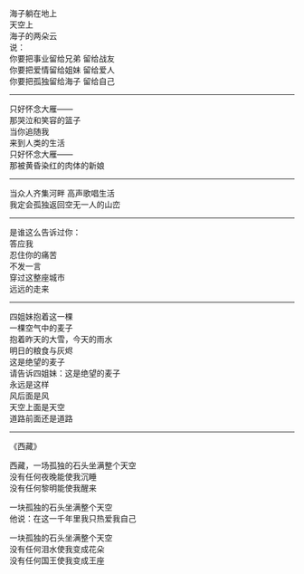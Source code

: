 海子躺在地上  
天空上  
海子的两朵云  
说：  
你要把事业留给兄弟 留给战友  
你要把爱情留给姐妹 留给爱人  
你要把孤独留给海子 留给自己 
___
只好怀念大雁——  
那哭泣和笑容的篮子  
当你追随我  
来到人类的生活  
只好怀念大雁——  
那被黄昏染红的肉体的新娘
___
当众人齐集河畔 高声歌唱生活  
我定会孤独返回空无一人的山峦
___
是谁这么告诉过你：  
答应我  
忍住你的痛苦  
不发一言  
穿过这整座城市  
远远的走来
___
四姐妹抱着这一棵  
一棵空气中的麦子  
抱着昨天的大雪，今天的雨水  
明日的粮食与灰烬  
这是绝望的麦子  
请告诉四姐妹：这是绝望的麦子  
永远是这样  
风后面是风  
天空上面是天空  
道路前面还是道路
___
《西藏》

西藏，一场孤独的石头坐满整个天空  
没有任何夜晚能使我沉睡  
没有任何黎明能使我醒来

一块孤独的石头坐满整个天空  
他说：在这一千年里我只热爱我自己

一块孤独的石头坐满整个天空  
没有任何泪水使我变成花朵  
没有任何国王使我变成王座
